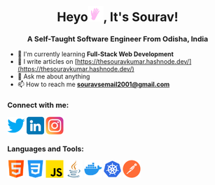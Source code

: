 <h1 align="center">Heyo<img src="./images-used/wave_hello.gif" width="35px">, It's Sourav!</h1>
<h3 align="center">A Self-Taught Software Engineer From Odisha, India</h3>

- 🌱 I'm currently learning **Full-Stack Web Development**
- 📝 I write articles on [https://thesouravkumar.hashnode.dev/](https://thesouravkumar.hashnode.dev/)
- 💬 Ask me about anything
- 📫 How to reach me **souravsemail2001@gmail.com**

<h3 align="left">Connect with me:</h3>
<p align="left">
  <a href="https://twitter.com/souravstwt" target="_blank"><img src="./images-used/twitter.png" width="40px" align="center"></a>
  <a href="https://www.linkedin.com/in/sourav-kumar-79715725a/"><img src="./images-used/linkedin.png" width="40px" align="center"></a>
  <a href="https://www.instagram.com/the.souravkumar/" style="text-decoration: none;"><img src="./images-used/instagram.png"  width="40px" align="center"></a>
</p>
<h3>Languages and Tools:</h3>
<p>
  <img src="./images-used/html.png" width="40px" align="center">
  <img src="./images-used/css-3.png" width="40px" align="center">
  <img src="./images-used/js.png" width="40px" align="center">
  <img src="./images-used/java.png" width="40px" align="center">
  <img src="./images-used/docker.png" width="40px" align="center">
  <img src="./images-used/kubernetes.png" width="40px" align="center">
  <img src="./images-used/postman.png" width="40px" align="center">
</p>



